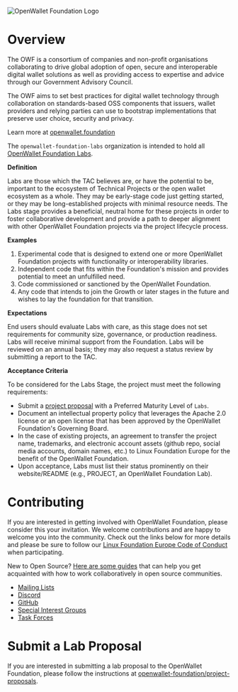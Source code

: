 ![OpenWallet Foundation Logo](https://openwallet.foundation/wp-content/uploads/sites/11/2023/02/OpenWallet_Logo_Color-with-descriptor.svg)

# Overview

The OWF is a consortium of companies and non-profit organisations collaborating
to drive global adoption of open, secure and interoperable digital wallet
solutions as well as providing access to expertise and advice through our
Government Advisory Council.

The OWF aims to set best practices for digital wallet technology through
collaboration on standards-based OSS components that issuers, wallet providers
and relying parties can use to bootstrap implementations that preserve user
choice, security and privacy.

Learn more at [openwallet.foundation](https://openwallet.foundation/)

The `openwallet-foundation-labs` organization is intended to hold all [OpenWallet Foundation Labs](https://openwallet-foundation.github.io/tac/governance/project-lifecycle/#labs).

**Definition** 

Labs are those which the TAC believes are, or have the potential to be, important to the ecosystem of Technical Projects or the open wallet ecosystem as a whole. They may be early-stage code just getting started, or they may be long-established projects with minimal resource needs. The Labs stage provides a beneficial, neutral home for these projects in order to foster collaborative development and provide a path to deeper alignment with other OpenWallet Foundation projects via the project lifecycle process.

**Examples**

1. Experimental code that is designed to extend one or more OpenWallet Foundation projects with functionality or interoperability libraries. 
1. Independent code that fits within the Foundation's mission and provides potential to meet an unfulfilled need.
1. Code commissioned or sanctioned by the OpenWallet Foundation.
1. Any code that intends to join the Growth or later stages in the future and wishes to lay the foundation for that transition.

**Expectations**

End users should evaluate Labs with care, as this stage does not set requirements for community size, governance, or production readiness. Labs will receive minimal support from the Foundation. Labs will be reviewed on an annual basis; they may also request a status review by submitting a report to the TAC.

**Acceptance Criteria**

To be considered for the Labs Stage, the project must meet the following requirements:

* Submit a [project proposal](https://github.com/openwallet-foundation/project-proposals#instructions-for-proposing-a-project) with a Preferred Maturity Level of `Labs`.
* Document an intellectual property policy that leverages the Apache 2.0 license or an open license that has been approved by the OpenWallet Foundation's Governing Board.
* In the case of existing projects, an agreement to transfer the project name, trademarks, and electronic account assets (github repo, social media accounts, domain names, etc.) to Linux Foundation Europe for the benefit of the OpenWallet Foundation.
* Upon acceptance, Labs must list their status prominently on their website/README (e.g., PROJECT, an OpenWallet Foundation Lab).

# Contributing

If you are interested in getting involved with OpenWallet Foundation, please
consider this your invitation. We welcome contributions and are happy to
welcome you into the community. Check out the links below for more details and
please be sure to follow our
[Linux Foundation Europe Code of Conduct](http://lfeurope.be/policies) when
participating.

New to Open Source?
[Here are some guides](https://www.linuxfoundation.org/resources/open-source-guides/participating-in-open-source-communities/)
that can help you get acquainted with how to work collaboratively in open
source communities.

* [Mailing Lists](https://lists.openwallet.foundation/)
* [Discord](https://discord.gg/yjvGPd5FCU)
* [GitHub](https://github.com/openwallet-foundation)
* [Special Interest Groups](https://openwallet-foundation.github.io/tac/SIGs/)
* [Task Forces](https://openwallet-foundation.github.io/tac/task-forces/)

# Submit a Lab Proposal

If you are interested in submitting a lab proposal to the OpenWallet
Foundation, please follow the instructions at [openwallet-foundation/project-proposals](https://github.com/openwallet-foundation/project-proposals).
